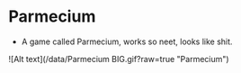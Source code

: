 # Parmecium

* A game called Parmecium, works so neet, looks like shit.

![Alt text](/data/Parmecium BIG.gif?raw=true "Parmecium")

